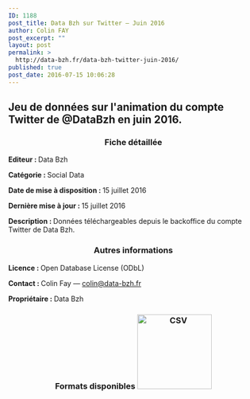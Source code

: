 ```yaml
---
ID: 1188
post_title: Data Bzh sur Twitter — Juin 2016
author: Colin FAY
post_excerpt: ""
layout: post
permalink: >
  http://data-bzh.fr/data-bzh-twitter-juin-2016/
published: true
post_date: 2016-07-15 10:06:28
---
```

<h2>Jeu de données sur l'animation du compte Twitter de @DataBzh en juin 2016.</h2>
<!--more-->
<h3 style="text-align: center;">Fiche détaillée</h3>
<strong>Editeur : </strong>Data Bzh

<strong>Catégorie : </strong>Social Data

<strong>Date de mise à disposition : </strong>15 juillet 2016

<strong>Dernière mise à jour : </strong>15 juillet 2016

<strong>Description : </strong>Données téléchargeables depuis le backoffice du compte Twitter de Data Bzh.
<h3 style="text-align: center;">Autres informations</h3>
<strong>Licence : </strong>Open Database License (ODbL)

<strong>Contact : </strong>Colin Fay — colin@data-bzh.fr

<strong>Propriétaire : </strong>Data Bzh
<h3 style="text-align: center;">Formats disponibles
<a href="http://data-bzh.fr/data/twitter-DataBzh-2016-06.csv" rel="attachment wp-att-904"><img class="aligncenter wp-image-904 size-full" src="http://dev.data-bzh.fr/wp-content/uploads/2016/05/CSV-2.jpg" alt="CSV" width="150" height="150" /></a></h3>